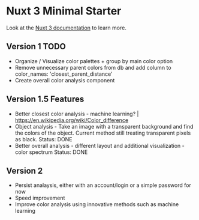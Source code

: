 # Nuxt 3 Minimal Starter

Look at the [Nuxt 3 documentation](https://nuxt.com/docs/getting-started/introduction) to learn more.

## Version 1 TODO
- Organize / Visualize color palettes + group by main color option
- Remove unnecessary parent colors from db and add column to color_names: 'closest_parent_distance'
- Create overall color analysis component


## Version 1.5 Features
- Better closest color analysis - machine learning? | https://en.wikipedia.org/wiki/Color_difference
- Object analysis - Take an image with a transparent background and find the colors of the object. Current method still treating transparent pixels as black. Status: DONE
- Better overall analysis - different layout and additional visualization - color spectrum Status: DONE

## Version 2
- Persist analaysis, either with an account/login or a simple password for now
- Speed improvement
- Improve color analysis using innovative methods such as machine learning